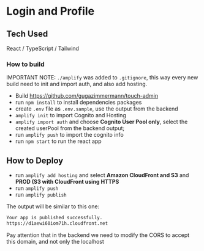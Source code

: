 # Login and Profile

## Tech Used

React / TypeScript / Tailwind

### How to build

IMPORTANT NOTE: `./amplify` was added to `.gitignore`, this way every new build need to init and import auth, and also add hosting.

* Build <https://github.com/gugazimmermann/touch-admin>
* run `npm install` to install dependencies packages
* create `.env` file as `.env.sample`, use the output from the backend
* `amplify init` to import Cognito and Hosting
* `amplify import auth` and choose **Cognito User Pool only**, select the created userPool from the backend output;
* run `amplify push` to import the cognito info
* run `npm start` to run the react app

## How to Deploy

* run `amplify add hosting` and select **Amazon CloudFront and S3** and **PROD (S3 with CloudFront using HTTPS**
* run `amplify push`
* run `amplify publish`

The output will be similar to this one:

```bash
Your app is published successfully.
https://d1aewi60iom71h.cloudfront.net
```

Pay attention that in the backend we need to modify the CORS to accept this domain, and not only the localhost
